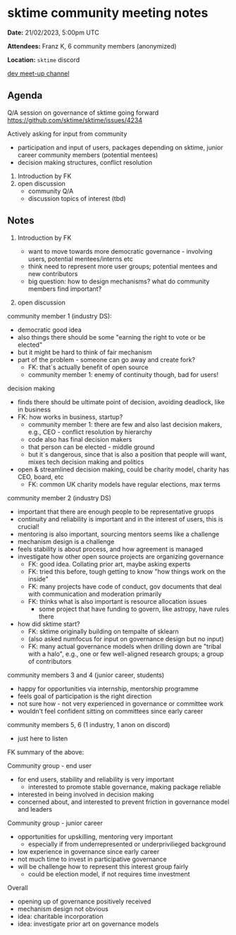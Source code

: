 # sktime community meeting notes

**Date:** 
21/02/2023, 5:00pm UTC

**Attendees:**
Franz K, 6 community members (anonymized)

**Location:** `sktime` discord

[dev meet-up channel](https://discord.com/channels/723500657255907408/875422707523682335)





## Agenda

Q/A session on governance of sktime going forward
https://github.com/sktime/sktime/issues/4234

Actively asking for input from community

* participation and input of users, packages depending on sktime, junior career community members (potential mentees)
* decision making structures, conflict resolution

1. Introduction by FK
2. open discussion
   * community Q/A
   * discussion topics of interest (tbd)


## Notes

1. Introduction by FK
    * want to move towards more democratic governance - involving users, potential mentees/interns etc
    * think need to represent more user groups; potential mentees and new contributors
    * big question: how to design mechanisms? what do community members find important?


2. open discussion

community member 1 (industry DS):

- democratic good idea
- also things there should be some "earning the right to vote or be elected"
- but it might be hard to think of fair mechanism
- part of the problem - someone can go away and create fork?
    - FK: that´s actually benefit of open source
    - community member 1: enemy of continuity though, bad for users!

decision making

- finds there should be ultimate point of decision, avoiding deadlock, like in business
- FK: how works in business, startup?
    - community member 1: there are few and also last decision makers, e.g., CEO - conflict resolution by hierarchy
    - code also has final decision makers
    - that person can be elected - middle ground
    - but it´s dangerous, since that is also a position that people will want, mixes tech decision making and politics
- open & streamlined decision making, could be charity model, charity has CEO, board, etc
    - FK: common UK charity models have regular elections, max terms

community member 2 (industry DS)

- important that there are enough people to be representative gruops
- continuity and reliability is important and in the interest of users, this is crucial!
- mentoring is also important, sourcing mentors seems like a challenge
- mechanism design is a challenge
- feels stability is about process, and how agreement is managed
- investigate how other open source projects are organizing governance
    - FK: good idea. Collating prior art, maybe asking experts
    - FK: tried this before, tough getting to know "how things work on the inside"
    - FK: many projects have code of conduct, gov documents that deal with communication and moderation primarily
    - FK: thinks what is also important is resource allocation issues
        - some project that have funding to govern, like astropy, have rules there
 - how did sktime start?
    - FK: sktime originally building on tempalte of sklearn
    - (also asked numfocus for input on governance design but no input)
    - FK: many actual governance models when drilling down are "tribal with a halo", e.g., one or few well-aligned research groups; a group of contributors

community members 3 and 4 (junior career, students)

- happy for opportunities via internship, mentorship programme
- feels goal of participation is the right direction
- not sure how - not very experienced in governance or committee work
- wouldn't feel confident sitting on committees since early career

community members 5, 6 (1 industry, 1 anon on discord)

- just here to listen


FK summary of the above:

Community group - end user

- for end users, stability and reliability is very important
   - interested to promote stable governance, making package reliable
- interested in being involved in decision making
- concerned about, and interested to prevent friction in governance model and leaders

Community group - junior career

- opportunities for upskilling, mentoring very important
   - especially if from underrepresented or underprivilieged background
- low experience in governance since early career
- not much time to invest in participative governance
- will be challenge how to represent this interest group fairly
   - could be election model, if not requires time investment

Overall

- opening up of governance positively received
- mechanism design not obvious
- idea: charitable incorporation
- idea: investigate prior art on governance models

